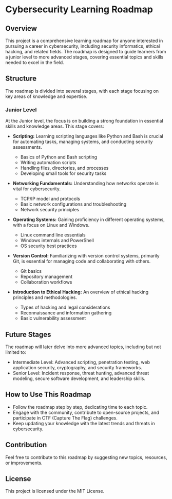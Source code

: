 
# Cybersecurity Learning Roadmap
## Overview
This project is a comprehensive learning roadmap for anyone interested in pursuing a career in cybersecurity, including security informatics, ethical hacking, and related fields. The roadmap is designed to guide learners from a junior level to more advanced stages, covering essential topics and skills needed to excel in the field.

## Structure
The roadmap is divided into several stages, with each stage focusing on key areas of knowledge and expertise. 

### Junior Level
At the Junior level, the focus is on building a strong foundation in essential skills and knowledge areas. This stage covers:

- **Scripting:** Learning scripting languages like Python and Bash is crucial for automating tasks, managing systems, and conducting security assessments.
  - Basics of Python and Bash scripting
  - Writing automation scripts
  - Handling files, directories, and processes
  - Developing small tools for security tasks
  
- **Networking Fundamentals:** Understanding how networks operate is vital for cybersecurity.
  - TCP/IP model and protocols
  - Basic network configurations and troubleshooting
  - Network security principles
  
- **Operating Systems:** Gaining proficiency in different operating systems, with a focus on Linux and Windows.
  - Linux command line essentials
  - Windows internals and PowerShell
  - OS security best practices

- **Version Control:** Familiarizing with version control systems, primarily Git, is essential for managing code and collaborating with others.
  - Git basics
  - Repository management
  - Collaboration workflows
  
- **Introduction to Ethical Hacking:** An overview of ethical hacking principles and methodologies.
  - Types of hacking and legal considerations
  - Reconnaissance and information gathering
  - Basic vulnerability assessment

## Future Stages
The roadmap will later delve into more advanced topics, including but not limited to:

- Intermediate Level: Advanced scripting, penetration testing, web application security, cryptography, and security frameworks.
- Senior Level: Incident response, threat hunting, advanced threat modeling, secure software development, and leadership skills.

## How to Use This Roadmap
- Follow the roadmap step by step, dedicating time to each topic.
- Engage with the community, contribute to open-source projects, and participate in CTF (Capture The Flag) challenges.
- Keep updating your knowledge with the latest trends and threats in cybersecurity.

## Contribution
Feel free to contribute to this roadmap by suggesting new topics, resources, or improvements.

## License
This project is licensed under the MIT License. 
